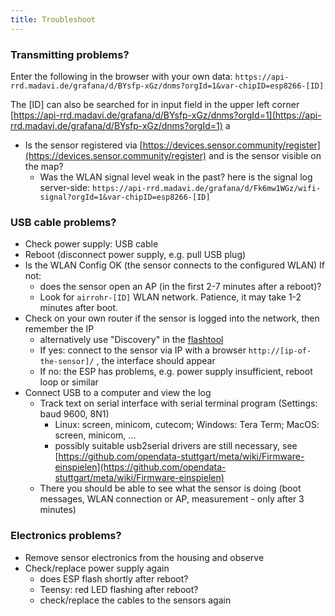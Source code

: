 ```yaml
---
title: Troubleshoot
---
```


### Transmitting problems?
Enter the following in the browser with your own data:
`https://api-rrd.madavi.de/grafana/d/BYsfp-xGz/dnms?orgId=1&var-chipID=esp8266-[ID]`

The [ID] can also be searched for in input field in the upper left corner [https://api-rrd.madavi.de/grafana/d/BYsfp-xGz/dnms?orgId=1](https://api-rrd.madavi.de/grafana/d/BYsfp-xGz/dnms?orgId=1)
a
* Is the sensor registered via [https://devices.sensor.community/register](https://devices.sensor.community/register) and is the sensor visible on the map?
    * Was the WLAN signal level weak in the past?
        here is the signal log server-side: `https://api-rrd.madavi.de/grafana/d/Fk6mw1WGz/wifi-signal?orgId=1&var-chipID=esp8266-[ID]`
        


### USB cable problems?
* Check power supply: USB cable
* Reboot (disconnect power supply, e.g. pull USB plug)
* Is the WLAN Config OK (the sensor connects to the configured WLAN) If not:
    * does the sensor open an AP (in the first 2-7 minutes after a reboot)?
    * Look for `airrohr-[ID]` WLAN network. Patience, it may take 1-2 minutes after boot.
* Check on your own router if the sensor is logged into the network, then remember the IP 
    * alternatively use "Discovery" in the [flashtool](https://github.com/opendata-stuttgart/airrohr-firmware-flasher//)
    * If yes: connect to the sensor via IP with a browser `http://[ip-of-the-sensor]/` , the interface should appear 
    * If no: the ESP has problems, e.g. power supply insufficient, reboot loop or similar
* Connect USB to a computer and view the log 
    * Track text on serial interface with serial terminal program (Settings: baud 9600, 8N1)
        * Linux: screen, minicom, cutecom; Windows: Tera Term; MacOS: screen, minicom, ...
        * possibly suitable usb2serial drivers are still necessary, see [https://github.com/opendata-stuttgart/meta/wiki/Firmware-einspielen](https://github.com/opendata-stuttgart/meta/wiki/Firmware-einspielen)
    * There you should be able to see what the sensor is doing (boot messages, WLAN connection or AP, measurement - only
      after 3 minutes)

### Electronics problems?

* Remove sensor electronics from the housing and observe
* Check/replace power supply again
    * does ESP flash shortly after reboot?
    * Teensy: red LED flashing after reboot?
    * check/replace the cables to the sensors again




